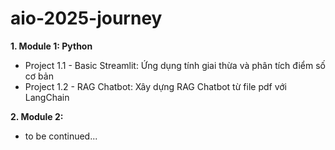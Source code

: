 # aio-2025-journey

**1. Module 1: Python**
- Project 1.1 - Basic Streamlit:
Ứng dụng tính giai thừa và phân tích điểm số cơ bản 
- Project 1.2 - RAG Chatbot:
Xây dựng RAG Chatbot từ file pdf với LangChain

**2. Module 2:**
- to be continued...
